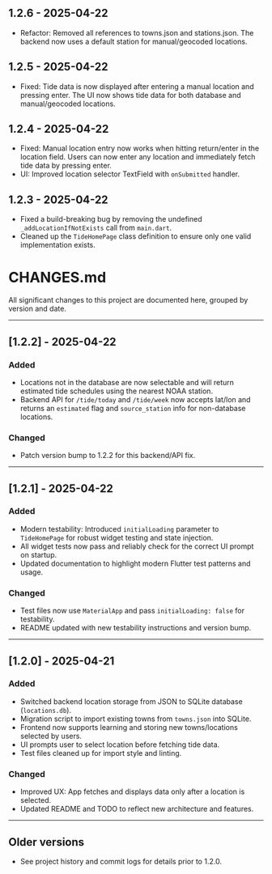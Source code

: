 ## 1.2.6 - 2025-04-22
- Refactor: Removed all references to towns.json and stations.json. The backend now uses a default station for manual/geocoded locations.

## 1.2.5 - 2025-04-22
- Fixed: Tide data is now displayed after entering a manual location and pressing enter. The UI now shows tide data for both database and manual/geocoded locations.

## 1.2.4 - 2025-04-22
- Fixed: Manual location entry now works when hitting return/enter in the location field. Users can now enter any location and immediately fetch tide data by pressing enter.
- UI: Improved location selector TextField with `onSubmitted` handler.

## 1.2.3 - 2025-04-22
- Fixed a build-breaking bug by removing the undefined `_addLocationIfNotExists` call from `main.dart`.
- Cleaned up the `TideHomePage` class definition to ensure only one valid implementation exists.
# CHANGES.md

All significant changes to this project are documented here, grouped by version and date.

---

## [1.2.2] - 2025-04-22
### Added
- Locations not in the database are now selectable and will return estimated tide schedules using the nearest NOAA station.
- Backend API for `/tide/today` and `/tide/week` now accepts lat/lon and returns an `estimated` flag and `source_station` info for non-database locations.

### Changed
- Patch version bump to 1.2.2 for this backend/API fix.

---

## [1.2.1] - 2025-04-22
### Added
- Modern testability: Introduced `initialLoading` parameter to `TideHomePage` for robust widget testing and state injection.
- All widget tests now pass and reliably check for the correct UI prompt on startup.
- Updated documentation to highlight modern Flutter test patterns and usage.

### Changed
- Test files now use `MaterialApp` and pass `initialLoading: false` for testability.
- README updated with new testability instructions and version bump.

---

## [1.2.0] - 2025-04-21
### Added
- Switched backend location storage from JSON to SQLite database (`locations.db`).
- Migration script to import existing towns from `towns.json` into SQLite.
- Frontend now supports learning and storing new towns/locations selected by users.
- UI prompts user to select location before fetching tide data.
- Test files cleaned up for import style and linting.

### Changed
- Improved UX: App fetches and displays data only after a location is selected.
- Updated README and TODO to reflect new architecture and features.

---

## Older versions
- See project history and commit logs for details prior to 1.2.0.
